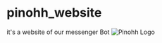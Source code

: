 # pinohh_website
it's a website of our messenger Bot
![Pinohh Logo](https://pinohh.herokuapp.com/assets/img/logo_pinohh.png)
